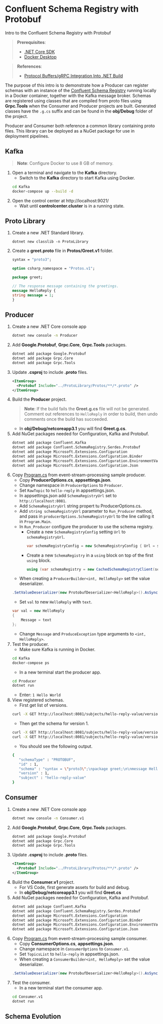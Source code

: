 # Confluent Schema Registry with Protobuf

Intro to the Confluent Schema Registry with Protobuf

> **Prerequisites**:
> - [.NET Core SDK](https://dotnet.microsoft.com/download)
> - [Docker Desktop](https://docs.docker.com/desktop/)

> **References**:
> - [Protocol Buffers/gRPC Integration Into .NET Build](https://github.com/grpc/grpc/blob/master/src/csharp/BUILD-INTEGRATION.md)

The purpose of this intro is to demonstrate how a Producer can register schemas with an instance of the [Confluent Schema Registry](https://docs.confluent.io/current/schema-registry/index.html) running locally in a Docker container, together with the Kafka message broker. Schemas are registered using classes that are compiled from proto files using **Grpc.Tools** when the Consumer and Producer projects are built. Generated classes have the `.g.cs` suffix and can be found in the **obj/Debug** folder of the project.

Producer and Consumer both reference a common library containing proto files. This library can be deployed as a NuGet package for use in deployment pipelines.

## Kafka

> **Note**: Configure Docker to use 8 GB of memory.

1. Open a terminal and navigate to the **Kafka** directory.
   - Switch to the **Kafka** directory to start Kafka using Docker.
    ```bash
    cd Kafka
    docker-compose up --build -d
    ```
2. Open the control center at http://localhost:9021/
   - Wait until **controlcenter.cluster** is in a running state.

## Proto Library

1. Create a new .NET Standard library.
    ```
    dotnet new classlib -n ProtoLibrary
    ```
2. Create a **greet.proto** file in **Protos/Greet.v1** folder.

    ```protobuf
    syntax = "proto3";

    option csharp_namespace = "Protos.v1";

    package greet;

    // The response message containing the greetings.
    message HelloReply {
    string message = 1;
    }
    ```

## Producer

1. Create a new .NET Core console app
    ```bash
    dotnet new console -n Producer
    ```
2. Add **Google.Protobuf**, **Grpc.Core**, **Grpc.Tools** packages.
    ```bash
    dotnet add package Google.Protobuf
    dotnet add package Grpc.Core
    dotnet add package Grpc.Tools
    ```
3. Update **.csproj** to include **.proto** files.
    ```xml
    <ItemGroup>
      <Protobuf Include="../ProtoLibrary/Protos/**/*.proto" />
    </ItemGroup>
    ```
4. Build the **Producer** project.
   > **Note**: If the build fails the **Greet.g.cs** file will not be generated. Comment out references to `HelloReply` in order to build, then undo comments once the build has succeeded.
   - In **obj/Debug/netcoreapp3.1** you will find **Greet.g.cs**.
5. Add NuGet packages needed for Configuration, Kafka and Protobuf.
    ```bash
    dotnet add package Confluent.Kafka
    dotnet add package Confluent.SchemaRegistry.Serdes.Protobuf
    dotnet add package Microsoft.Extensions.Configuration
    dotnet add package Microsoft.Extensions.Configuration.Binder
    dotnet add package Microsoft.Extensions.Configuration.EnvironmentVariables
    dotnet add package Microsoft.Extensions.Configuration.Json
    ```
6. Copy [Program.cs](https://github.com/event-streams-dotnet/event-stream-processing/blob/master/samples/EventStreamProcessing.Sample.Producer/Program.cs) from event-stream-processing sample producer.
   - Copy **ProducerOptions.cs**, **appsettings.json**.
   - Change namespace in `ProducerOptions` to `Producer`.
   - Set `RawTopic` to `hello-reply` in appsettings.json.
   - In appsettings.json add `SchemaRegistryUrl` set to `http://localhost:8081`.
   - Add `SchemaRegistryUrl` string propert tu ProducerOptions.cs.
   - Add `string schemaRegistryUrl` parameter to `Run_Producer` method, and pass in `producerOptions.SchemaRegistryUrl` to the line calling it in `Program.Main`.
   - In `Run_Producer` configure the producer to use the schema registry.
     - Create a new `SchemaRegistryConfig` setting `Url` to `schemaRegistryUrl`.
        ```csharp
        var schemaRegistryConfig = new SchemaRegistryConfig { Url = schemaRegistryUrl };
        ```
     - Create a new `SchemaRegistry` in a `using` block on top of the first `using` block.
        ```csharp
        using (var schemaRegistry = new CachedSchemaRegistryClient(schemaRegistryConfig))
        ```
   - When creating a `ProducerBuilder<int, HelloReply>` set the value deserializer.
    ```csharp
    .SetValueDeserializer(new ProtobufDeserializer<HelloReply>().AsSyncOverAsync())
    ```
   - Set `val` to new `HelloReply` with `text`.
    ```csharp
    var val = new HelloReply
    {
        Message = text
    };
    ```
   - Change `Message` and `ProduceException` type arguments to `<int, HelloReply>`.
7. Test the producer.
   - Make sure Kafka is running in Docker.
    ```bash
    cd Kafka
    docker-compose ps
    ```
   - In a new terminal start the producer app.
    ```bash
    cd Producer
    dotnet run
    ```
    - Enter: `1 Hello World`
8. View registered schemas.
    - First get list of versions.
    ```bash
    curl -X GET http://localhost:8081/subjects/hello-reply-value/versions
    ```
    - Then get the schema for version 1.
    ```bash
    curl -X GET http://localhost:8081/subjects/hello-reply-value/versions
    curl -X GET http://localhost:8081/subjects/hello-reply-value/versions/1 | json_pp
    ```
   - You should see the following output.
    ```bash
    {
       "schemaType" : "PROTOBUF",
       "id" : 1,
       "schema" : "syntax = \"proto3\";\npackage greet;\n\nmessage HelloReply {\n  string message = 1;\n}\n",
       "version" : 1,
       "subject" : "hello-reply-value"
    }
    ```

## Consumer

1. Create a new .NET Core console app
    ```bash
    dotnet new console -n Consumer.v1
    ```
2. Add **Google.Protobuf**, **Grpc.Core**, **Grpc.Tools** packages.
    ```bash
    dotnet add package Google.Protobuf
    dotnet add package Grpc.Core
    dotnet add package Grpc.Tools
    ```
3. Update **.csproj** to include **.proto** files.
    ```xml
    <ItemGroup>
      <Protobuf Include="../ProtoLibrary/Protos/**/*.proto" />
    </ItemGroup>
    ```
4. Build the **Consumer.v1** project.
   - For VS Code, first generate assets for build and debug.
   - In **obj/Debug/netcoreapp3.1** you will find **Greet.cs**
5. Add NuGet packages needed for Configuration, Kafka and Protobuf.
    ```bash
    dotnet add package Confluent.Kafka
    dotnet add package Confluent.SchemaRegistry.Serdes.Protobuf
    dotnet add package Microsoft.Extensions.Configuration
    dotnet add package Microsoft.Extensions.Configuration.Binder
    dotnet add package Microsoft.Extensions.Configuration.EnvironmentVariables
    dotnet add package Microsoft.Extensions.Configuration.Json
    ```
6. Copy [Program.cs](https://github.com/event-streams-dotnet/event-stream-processing/blob/master/samples/EventStreamProcessing.Sample.Consumer/Program.cs) from event-stream-processing sample consumer.
   - Copy **ConsumerOptions.cs**, **appsettings.json**.
   - Change namespace in `ConsumerOptions` to `Consumer.v1`.
   - Set `TopicsList` to `hello-reply` in appsettings.json.
   - When creating a `ConsumerBuilder<int, HelloReply>` set the value deserializer.
    ```csharp
    .SetValueDeserializer(new ProtobufDeserializer<HelloReply>().AsSyncOverAsync())
    ```
7. Test the consumer.
   - In a new terminal start the consumer app.
    ```bash
    cd Consumer.v1
    dotnet run
    ```

## Schema Evolution

